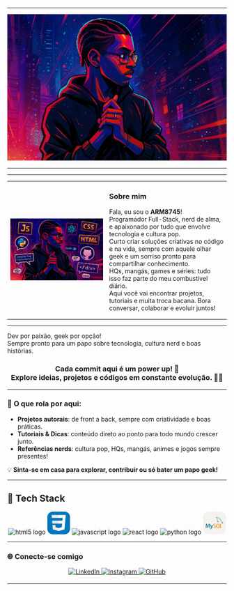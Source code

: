 <div align="center">
  <hr> 

  <img width="800" alt="Banner Arthur" src="arthur(assets)/banner1.webp" />
  <hr/>
</div>
<hr> 

<table>
  <tr>
    <td>
      <img src="arthur(assets)/banner2.webp" height="auto" width="auto">
    </td>
    <td>
      <h3>Sobre mim</h3>
      <p>
        Fala, eu sou o <strong>ARM8745</strong>!<br>
        Programador Full-Stack, nerd de alma, e apaixonado por tudo que envolve tecnologia e cultura pop.<br>
        Curto criar soluções criativas no código e na vida, sempre com aquele olhar geek e um sorriso pronto para compartilhar conhecimento.<br>
        HQs, mangás, games e séries: tudo isso faz parte do meu combustível diário.<br>
        Aqui você vai encontrar projetos, tutoriais e muita troca bacana. Bora conversar, colaborar e evoluir juntos!
      </p>
    </td>
  </tr>
</table>
<hr/>

Dev por paixão, geek por opção!  
Sempre pronto para um papo sobre tecnologia, cultura nerd e boas histórias.

### <div align="center">Cada commit aqui é um power up! 🚀<br>Explore ideias, projetos e códigos em constante evolução. 👾✨</div>

---

### 🔭 **O que rola por aqui:**  
- **Projetos autorais**: de front a back, sempre com criatividade e boas práticas.
- **Tutoriais & Dicas**: conteúdo direto ao ponto para todo mundo crescer junto.
- **Referências nerds**: cultura pop, HQs, mangás, animes e jogos sempre presentes!

💡 **Sinta-se em casa para explorar, contribuir ou só bater um papo geek!**

---

## 🚀 Tech Stack 

<div align="center">
  <img src="https://cdn.simpleicons.org/html5/E34F26" height="52" alt="html5 logo" title="HTML5"/>
  <img src="https://github.com/tandpfun/skill-icons/blob/main/icons/CSS.svg" height="52" alt="css3 logo" title="CSS3"/>
  <img src="https://cdn.simpleicons.org/javascript/F7DF1E" height="52" alt="javascript logo" title="JavaScript"/>
  <img src="https://cdn.simpleicons.org/react/61DAFB" height="52" alt="react logo" title="React"/>
  <img src="https://cdn.jsdelivr.net/gh/devicons/devicon/icons/python/python-original.svg" height="52" alt="python logo" title="Python"/>
  <img src="https://github.com/tandpfun/skill-icons/blob/main/icons/MySQL-Light.svg" height="52" alt="mysql logo" title="MySQL"/>
</div>

---

### 🌐 **Conecte-se comigo**  
<div align="center">
  <a href="https://linkedin.com/in/seu-linkedin" target="_blank">
    <img src="https://img.shields.io/badge/linkedin-%231E77B5.svg?&style=for-the-badge&logo=linkedin&logoColor=white" alt="LinkedIn" style="margin-bottom: 5px;" />
  </a>
  <a href="https://instagram.com/seu-instagram" target="_blank">
    <img src="https://img.shields.io/badge/instagram-%23000000.svg?&style=for-the-badge&logo=instagram&logoColor=white" alt="Instagram" style="margin-bottom: 5px;" />
  </a>
  <a href="https://github.com/ARM8745" target="_blank">
    <img src="https://img.shields.io/badge/github-%2324292e.svg?&style=for-the-badge&logo=github&logoColor=white" alt="GitHub" style="margin-bottom: 5px;" />
  </a>
</div>

---

<!--  
Se quiser deixar ainda mais com a sua cara, me fala suas redes e uma frase ou referência que te represente!
-->
